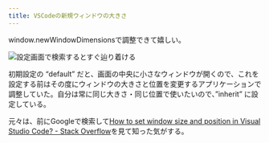 ```yaml
---
title: VSCodeの新規ウィンドウの大きさ
---
```

window.newWindowDimensionsで調整できて嬉しい。

![](https://lh4.googleusercontent.com/jtfQO8voA_SzY-5tVeoRUKEOvYJPxSPO35SVtOxp7mHklUtsFu5lajf5xkwW8Cad2tfvGxBzbEu6o7w-VFy4DamqWhyuLZuwQ6gtE1fOFfLXEc1r6yutXAx7nLMqJ9IpBbRlgVOfd3dtAriOuc6Sopcco7wWssRj0twmiw-vwSMIywqF5ehhATIfzQ "設定画面で検索するとすぐ辿り着ける")

初期設定の “default” だと、画面の中央に小さなウィンドウが開くので、これを設定する前はその度にウィンドウの大きさと位置を変更するアプリケーションで調整していた。自分は常に同じ大きさ・同じ位置で使いたいので、”inherit” に設定している。

元々は、前にGoogleで検索して[How to set window size and position in Visual Studio Code? - Stack Overflow](https://stackoverflow.com/questions/44412233/how-to-set-window-size-and-position-in-visual-studio-code)を見て知った気がする。
